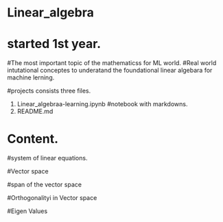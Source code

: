 # Linear_algebra 
# started 1st year.

#The most important topic of the mathematicss for ML world. 
#Real world intutational conceptes to underatand the foundational linear algebara for machine lerning. 

#projects consists three files.
1. Linear_algebraa-learning.ipynb #notebook with markdowns. 
2. README.md

# Content. 
#system of linear equations. 

#Vector space

#span of the vector space

#Orthogonalityi in Vector space

#Eigen Values

